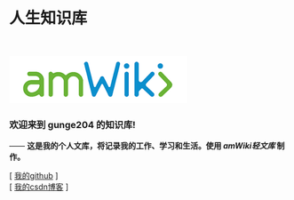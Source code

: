 # 人生知识库

<br>

![欢迎使用amWiki！](amWiki/images/logo.png "欢迎使用amWiki！")  

### 欢迎来到 gunge204 的知识库! 
—— **这是我的个人文库，将记录我的工作、学习和生活。使用 _amWiki轻文库_ 制作。**  

[ [我的github](https://github.com/gunge204/) ]  
[ [我的csdn博客](https://blog.csdn.net/weixin_41034400?spm=1000.2115.3001.5343) ] 

